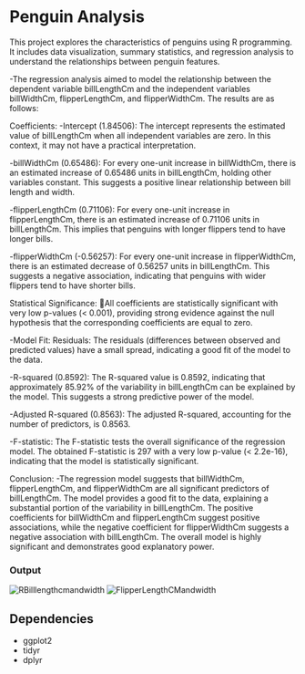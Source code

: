 # Penguin Analysis

This project explores the characteristics of penguins using R programming. It includes data visualization, summary statistics, and regression analysis to understand the relationships between penguin features.

-The regression analysis aimed to model the relationship between the dependent variable billLengthCm and the independent variables billWidthCm, flipperLengthCm, and flipperWidthCm. The results are as follows:

Coefficients:
-Intercept (1.84506): The intercept represents the estimated value of billLengthCm when all independent variables are zero. In this context, it may not have a practical interpretation.

-billWidthCm (0.65486): For every one-unit increase in billWidthCm, there is an estimated increase of 0.65486 units in billLengthCm, holding other variables constant. This suggests a positive linear relationship between bill length and width.

-flipperLengthCm (0.71106): For every one-unit increase in flipperLengthCm, there is an estimated increase of 0.71106 units in billLengthCm. This implies that penguins with longer flippers tend to have longer bills.

-flipperWidthCm (-0.56257): For every one-unit increase in flipperWidthCm, there is an estimated decrease of 0.56257 units in billLengthCm. This suggests a negative association, indicating that penguins with wider flippers tend to have shorter bills.

Statistical Significance:
All coefficients are statistically significant with very low p-values (< 0.001), providing strong evidence against the null hypothesis that the corresponding coefficients are equal to zero.

-Model Fit: Residuals: The residuals (differences between observed and predicted values) have a small spread, indicating a good fit of the model to the data.

-R-squared (0.8592): The R-squared value is 0.8592, indicating that approximately 85.92% of the variability in billLengthCm can be explained by the model. This suggests a strong predictive power of the model.

-Adjusted R-squared (0.8563): The adjusted R-squared, accounting for the number of predictors, is 0.8563.

-F-statistic: The F-statistic tests the overall significance of the regression model. The obtained F-statistic is 297 with a very low p-value (< 2.2e-16), indicating that the model is statistically significant.

Conclusion:
-The regression model suggests that billWidthCm, flipperLengthCm, and flipperWidthCm are all significant predictors of billLengthCm. The model provides a good fit to the data, explaining a substantial portion of the variability in billLengthCm. The positive coefficients for billWidthCm and flipperLengthCm suggest positive associations, while the negative coefficient for flipperWidthCm suggests a negative association with billLengthCm. The overall model is highly significant and demonstrates good explanatory power.

### Output
![RBilllengthcmandwidth](https://github.com/drmayurrajput/Penguin-Analysis/assets/151954348/4a1c83d2-4bfc-4938-bf2a-3ccb05d93f82)
![FlipperLengthCMandwidth](https://github.com/drmayurrajput/Penguin-Analysis/assets/151954348/206757db-c813-4863-9aa4-0889dc2004f8)


## Dependencies

- ggplot2
- tidyr
- dplyr
